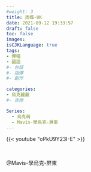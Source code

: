 ```yaml
---
#weight: 3
title: 雨蝶-UK
date: 2021-09-12 19:33:57
draft: false
toc: false
images:
isCJKLanguage: true
tags:
- 彈唱
- 國語
#- 台語
#- 指彈
#- 創作

categories:
- 烏克麗麗
#- 吉他

Series:
  - 烏克萌
  - Mavis-學烏克-屏東
---
```




{{< youtube "oPkU9Y23I-E" >}}

&nbsp;


@Mavis-學烏克-屏東
